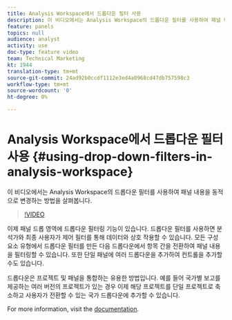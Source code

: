 ```yaml
---
title: Analysis Workspace에서 드롭다운 필터 사용
description: 이 비디오에서는 Analysis Workspace의 드롭다운 필터를 사용하여 패널 내용을 동적으로 변경하는 방법을 살펴봅니다.
feature: panels
topics: null
audience: analyst
activity: use
doc-type: feature video
team: Technical Marketing
kt: 1944
translation-type: tm+mt
source-git-commit: 24ad92b0ccdf1112e3ed4a0968cd47db757598c3
workflow-type: tm+mt
source-wordcount: '0'
ht-degree: 0%

---
```



# Analysis Workspace에서 드롭다운 필터 사용 {#using-drop-down-filters-in-analysis-workspace}

이 비디오에서는 Analysis Workspace의 드롭다운 필터를 사용하여 패널 내용을 동적으로 변경하는 방법을 살펴봅니다.

>[!VIDEO](https://video.tv.adobe.com/v/23877/?quality=12)

이제 패널 드롭 영역에 드롭다운 필터링 기능이 있습니다. 드롭다운 필터를 사용하면 분석가와 최종 사용자가 제어 필터를 통해 데이터와 상호 작용할 수 있습니다. 모든 구성 요소 유형에서 드롭다운 필터를 만든 다음 드롭다운에서 항목 간을 전환하여 패널 내용을 필터링할 수 있습니다. 또한 단일 패널에 여러 드롭다운을 추가하여 컨트롤을 추가할 수도 있습니다.

드롭다운은 프로젝트 및 패널을 통합하는 유용한 방법입니다. 예를 들어 국가별 보고를 제공하는 여러 버전의 프로젝트가 있는 경우 이제 해당 프로젝트를 단일 프로젝트로 축소하고 사용자가 전환할 수 있는 국가 드롭다운에 추가할 수 있습니다.

For more information, visit the [documentation](https://marketing.adobe.com/resources/help/en_US/analytics/analysis-workspace/panels.html).
